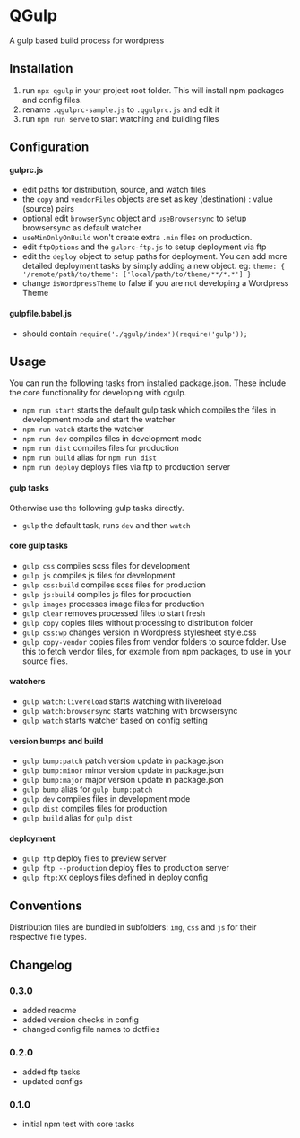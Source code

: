 # QGulp

A gulp based build process for wordpress


## Installation
  1. run `npx qgulp` in your project root folder. This will install npm packages and config files.
  2. rename `.qgulprc-sample.js` to `.qgulprc.js` and edit it
  3. run `npm run serve` to start watching and building files



## Configuration

#### gulprc.js

  * edit paths for distribution, source, and watch files
  * the `copy` and `vendorFiles` objects are set as key (destination) : value (source) pairs
  * optional edit `browserSync` object and `useBrowsersync` to setup browsersync as default watcher
  * `useMinOnlyOnBuild` won't create extra `.min` files on production.
  * edit `ftpOptions` and the `gulprc-ftp.js` to setup deployment via ftp
  * edit the `deploy` object to setup paths for deployment. You can add more detailed deployment tasks by simply adding a new object. eg: `theme: { '/remote/path/to/theme': ['local/path/to/theme/**/*.*'] }`
  * change `isWordpressTheme` to false if you are not developing a Wordpress Theme

#### gulpfile.babel.js

  * should contain `require('./qgulp/index')(require('gulp'));`

## Usage

You can run the following tasks from installed package.json. These include the core functionality for developing with qgulp.

  * `npm run start` starts the default gulp task which compiles the files in development mode and start the watcher
  * `npm run watch` starts the watcher
  * `npm run dev` compiles files in development mode
  * `npm run dist` compiles files for production
  * `npm run build` alias for `npm run dist`
  * `npm run deploy` deploys files via ftp to production server

#### gulp tasks

Otherwise use the following gulp tasks directly.

  * `gulp` the default task, runs `dev` and then `watch`

#### core gulp tasks
  * `gulp css` compiles scss files for development
  * `gulp js` compiles js files for development
  * `gulp css:build` compiles scss files for production
  * `gulp js:build` compiles js files for production
  * `gulp images` processes image files for production
  * `gulp clear` removes processed files to start fresh
  * `gulp copy` copies files without processing to distribution folder
  * `gulp css:wp` changes version in Wordpress stylesheet style.css
  * `gulp copy-vendor` copies files from vendor folders to source folder. Use this to fetch vendor files, for example from npm packages, to use in your source files.

#### watchers
  * `gulp watch:livereload` starts watching with livereload
  * `gulp watch:browsersync` starts watching with browsersync
  * `gulp watch` starts watcher based on config setting

#### version bumps and build
  * `gulp bump:patch` patch version update in package.json
  * `gulp bump:minor` minor version update in package.json
  * `gulp bump:major` major version update in package.json
  * `gulp bump` alias for `gulp bump:patch`
  * `gulp dev` compiles files in development mode
  * `gulp dist` compiles files for production
  * `gulp build` alias for `gulp dist`

#### deployment
  * `gulp ftp` deploy files to preview server
  * `gulp ftp --production` deploy files to production server
  * `gulp ftp:XX` deploys files defined in deploy config


## Conventions

Distribution files are bundled in subfolders: `img`, `css` and `js` for their respective file types.


## Changelog

### 0.3.0
  * added readme
  * added version checks in config
  * changed config file names to dotfiles

### 0.2.0
  * added ftp tasks
  * updated configs

### 0.1.0
  * initial npm test with core tasks
